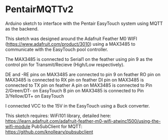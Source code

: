 # PentairMQTTv2
Arduino sketch to interface with the Pentair EasyTouch system using MQTT as the backend.

This sketch was designed around the Adafruit Feather M0 WIFI (https://www.adafruit.com/product/3010) using a MAX3485
to communicate with the EasyTouch pool controller.  

The MAX3485 is connected to Serial1 on the feather using pin 9 as the control pin for Transmit/Recieve (High/Low respectively).

DE and -RE pins on MAX3485 are connected to pin 9 on feather
RO pin on MAX3485 is connected to RX pin on feather
DI pin on MAX3485 is connected to TX pin on feather
A pin on MAX3485 is connected to Pin 2/Green/DT- on EasyTouch 
B pin on MAX3485 is connected to Pin 3/Yellow/DT+ on EasyTouch 

I connected VCC to the 15V in the EasyTouch using a Buck converter.

This sketch requires:
  WiFi101 library, detailed here: https://learn.adafruit.com/adafruit-feather-m0-wifi-atwinc1500/using-the-wifi-module
  PubSubClient for MQTT: https://github.com/knolleary/pubsubclient